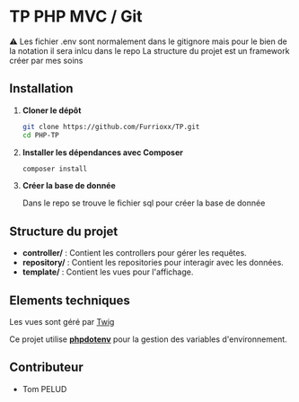# TP PHP MVC / Git

:warning: Les fichier .env sont normalement dans le gitignore mais pour le bien de la notation il sera inlcu dans le repo
La structure du projet est un framework créer par mes soins

## Installation

1. **Cloner le dépôt**

   ```sh
   git clone https://github.com/Furrioxx/TP.git
   cd PHP-TP
   ```

2. **Installer les dépendances avec Composer**

   ```sh
   composer install
   ```

3. **Créer la base de donnée**

   Dans le repo se trouve le fichier sql pour créer la base de donnée

## Structure du projet

- **controller/** : Contient les controllers pour gérer les requêtes.
- **repository/** : Contient les repositories pour interagir avec les données.
- **template/** : Contient les vues pour l'affichage.

## Elements techniques

Les vues sont géré par [Twig](https://github.com/twigphp/Twig)

Ce projet utilise [**phpdotenv**](https://github.com/vlucas/phpdotenv) pour la gestion des variables d'environnement.

## Contributeur

- Tom PELUD
